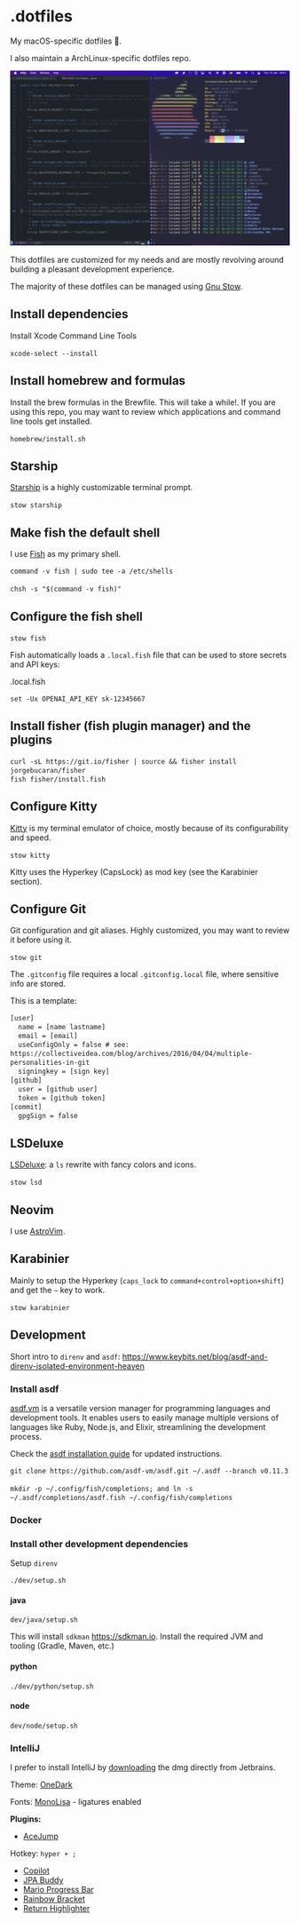# .dotfiles

My macOS-specific dotfiles 🤘.

I also maintain a ArchLinux-specific dotfiles repo.

![kitty](doc/screenshot.png?raw=true)

This dotfiles are customized for my needs and are mostly revolving around building a pleasant development experience.

The majority of these dotfiles can be managed using [Gnu Stow](https://www.gnu.org/software/stow/).

## Install dependencies

Install Xcode Command Line Tools

`xcode-select --install`

## Install homebrew and formulas

Install the brew formulas in the Brewfile. This will take a while!.
If you are using this repo, you may want to review which applications and command line tools get installed.

`homebrew/install.sh`

## Starship

[Starship](https://starship.rs/) is a highly customizable terminal prompt.

`stow starship`


## Make fish the default shell

I use [Fish](https://fishshell.com/) as my primary shell. 

```
command -v fish | sudo tee -a /etc/shells

chsh -s "$(command -v fish)"
```

## Configure the fish shell

`stow fish`

Fish automatically loads a `.local.fish` file that can be used to store secrets and API keys:

.local.fish
```
set -Ux OPENAI_API_KEY sk-12345667
```

## Install fisher (fish plugin manager) and the plugins

```
curl -sL https://git.io/fisher | source && fisher install jorgebucaran/fisher
fish fisher/install.fish
```

## Configure Kitty

[Kitty](https://sw.kovidgoyal.net/kitty/) is my terminal emulator of choice, mostly because of its configurability and speed.

`stow kitty`

Kitty uses the Hyperkey (CapsLock) as mod key (see the Karabinier section). 

## Configure Git

Git configuration and git aliases. Highly customized, you may want to review it before using it.

`stow git`


The `.gitconfig` file requires a local `.gitconfig.local` file, where sensitive info are stored.

This is a template:

```
[user]
  name = [name lastname]
  email = [email]
  useConfigOnly = false # see: https://collectiveidea.com/blog/archives/2016/04/04/multiple-personalities-in-git
  signingkey = [sign key] 
[github]
  user = [github user] 
  token = [github token]
[commit]
  gpgSign = false
```

## LSDeluxe

[LSDeluxe](https://github.com/lsd-rs/lsd): a `ls` rewrite with fancy colors and icons.

`stow lsd`


## Neovim

I use [AstroVim](https://github.com/AstroNvim/AstroNvim).

## Karabinier

Mainly to setup the Hyperkey (`caps_lock` to `command+control+option+shift`) and get the `~` key to work. 

`stow karabinier`

## Development

Short intro to `direnv` and `asdf`: <https://www.keybits.net/blog/asdf-and-direnv-isolated-environment-heaven>


### Install asdf

[asdf.vm](https://asdf-vm.com) is a versatile version manager for programming languages and development tools. It enables users to easily manage multiple versions of languages like Ruby, Node.js, and Elixir, streamlining the development process.

Check the [asdf installation guide](https://asdf-vm.com/guide/getting-started.html#_1-install-dependencies) for updated instructions.

```
git clone https://github.com/asdf-vm/asdf.git ~/.asdf --branch v0.11.3

mkdir -p ~/.config/fish/completions; and ln -s ~/.asdf/completions/asdf.fish ~/.config/fish/completions
```

### Docker



### Install other development dependencies


Setup `direnv`

```
./dev/setup.sh
```

#### java

```
dev/java/setup.sh
```

This will install `sdkman` <https://sdkman.io>.
Install the required JVM and tooling (Gradle, Maven, etc.)

#### python

```
./dev/python/setup.sh
```

#### node

```
dev/node/setup.sh
```

### IntelliJ

I prefer to install IntelliJ by [downloading](https://www.jetbrains.com/idea/download/#section=mac) the dmg directly from Jetbrains.

Theme: [OneDark](https://plugins.jetbrains.com/plugin/11938-one-dark-theme)

Fonts: [MonoLisa](https://www.monolisa.dev) - ligatures enabled

**Plugins:**


- [AceJump](https://plugins.jetbrains.com/plugin/7086-acejump)

Hotkey: `hyper + ;`

- [Copilot](https://plugins.jetbrains.com/plugin/17718-github-copilot)
- [JPA Buddy](https://plugins.jetbrains.com/plugin/15075-jpa-buddy)
- [Mario Progress Bar](https://plugins.jetbrains.com/plugin/14708-mario-progress-bar)
- [Rainbow Bracket](https://plugins.jetbrains.com/plugin/10080-rainbow-brackets)
- [Return Highlighter](https://plugins.jetbrains.com/plugin/13303-return-highlighter)
